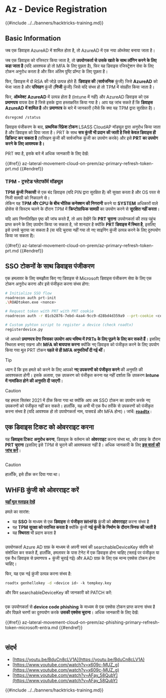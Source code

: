 # Az - Device Registration

{{#include ../../banners/hacktricks-training.md}}

## Basic Information

जब एक डिवाइस AzureAD में शामिल होता है, तो AzureAD में एक नया ऑब्जेक्ट बनाया जाता है।

जब एक डिवाइस को रजिस्टर किया जाता है, तो **उपयोगकर्ता से उसके खाते के साथ लॉगिन करने के लिए कहा जाता है** (यदि आवश्यक हो तो MFA के लिए पूछता है), फिर यह डिवाइस रजिस्ट्रेशन सेवा के लिए टोकन अनुरोध करता है और फिर अंतिम पुष्टि प्रॉम्प्ट के लिए पूछता है।

फिर, डिवाइस में दो RSA की जोड़े उत्पन्न होते हैं: **डिवाइस की** (**सार्वजनिक** कुंजी) जिसे **AzureAD** को भेजा जाता है और **परिवहन** कुंजी (**निजी** कुंजी) जिसे यदि संभव हो तो TPM में संग्रहीत किया जाता है।

फिर, **ऑब्जेक्ट** **AzureAD** में उत्पन्न होता है (Intune में नहीं) और AzureAD डिवाइस को एक **प्रमाणपत्र** वापस देता है जिसे इसके द्वारा हस्ताक्षरित किया गया है। आप यह जांच सकते हैं कि **डिवाइस AzureAD में शामिल है** और **प्रमाणपत्र** के बारे में जानकारी (जैसे कि क्या यह TPM द्वारा सुरक्षित है)।
```bash
dsregcmd /status
```
डिवाइस पंजीकरण के बाद, **प्राथमिक रिफ्रेश टोकन** LSASS CloudAP मॉड्यूल द्वारा अनुरोध किया जाता है और डिवाइस को दिया जाता है। PRT के साथ **सत्र कुंजी भी प्रदान की जाती है जिसे केवल डिवाइस ही डिक्रिप्ट कर सकता है** (परिवहन कुंजी की सार्वजनिक कुंजी का उपयोग करके) और इसे **PRT का उपयोग करने के लिए आवश्यक है।**

PRT क्या है, इसके बारे में अधिक जानकारी के लिए देखें:

{{#ref}}
az-lateral-movement-cloud-on-prem/az-primary-refresh-token-prt.md
{{#endref}}

### TPM - ट्रस्टेड प्लेटफॉर्म मॉड्यूल

**TPM** **कुंजी** **निकासी** से एक बंद डिवाइस (यदि PIN द्वारा सुरक्षित है) की सुरक्षा करता है और OS परत से निजी सामग्री को निकालने से।\
लेकिन यह **TPM और CPU के बीच भौतिक कनेक्शन की निगरानी** करने या **SYSTEM** अधिकारों वाले प्रोसेस से सिस्टम चलने के दौरान TPM में **क्रिप्टोग्राफिक सामग्री** का उपयोग करने से **सुरक्षित नहीं करता**।

यदि आप निम्नलिखित पृष्ठ की जांच करते हैं, तो आप देखेंगे कि **PRT चुराना** उपयोगकर्ता की तरह पहुंच प्राप्त करने के लिए उपयोग किया जा सकता है, जो शानदार है क्योंकि **PRT डिवाइस में स्थित है**, इसलिए इसे उनसे चुराया जा सकता है (या यदि चुराया नहीं गया तो नए साइनिंग कुंजी उत्पन्न करने के लिए दुरुपयोग किया जा सकता है):

{{#ref}}
az-lateral-movement-cloud-on-prem/az-primary-refresh-token-prt.md
{{#endref}}

## SSO टोकनों के साथ डिवाइस पंजीकरण

एक हमलावर के लिए समझौता किए गए डिवाइस से Microsoft डिवाइस पंजीकरण सेवा के लिए एक टोकन अनुरोध करना और इसे पंजीकृत करना संभव होगा:
```bash
# Initialize SSO flow
roadrecon auth prt-init
.\ROADtoken.exe <nonce>

# Request token with PRT with PRT cookie
roadrecon auth -r 01cb2876-7ebd-4aa4-9cc9-d28bd4d359a9 --prt-cookie <cookie>

# Custom pyhton script to register a device (check roadtx)
registerdevice.py
```
जो आपको **प्रमाणपत्र देगा जिसका उपयोग आप भविष्य में PRTs के लिए पूछने के लिए कर सकते हैं**। इसलिए स्थिरता बनाए रखना और **MFA को बायपास करना** क्योंकि नए डिवाइस को पंजीकृत करने के लिए उपयोग किया गया मूल PRT टोकन **पहले से ही MFA अनुमतियाँ दी गई थीं**।

> [!TIP]
> ध्यान दें कि इस हमले को करने के लिए आपको **नए उपकरणों को पंजीकृत करने** की अनुमति की आवश्यकता होगी। इसके अलावा, एक उपकरण को पंजीकृत करना यह नहीं दर्शाता कि उपकरण **Intune में नामांकित होने की अनुमति दी जाएगी**।

> [!CAUTION]
> यह हमला सितंबर 2021 में ठीक किया गया था क्योंकि आप अब SSO टोकन का उपयोग करके नए उपकरणों को पंजीकृत नहीं कर सकते। हालाँकि, यह अभी भी एक वैध तरीके से उपकरणों को पंजीकृत करना संभव है (यदि आवश्यक हो तो उपयोगकर्ता नाम, पासवर्ड और MFA होना)। जांचें: [**roadtx**](https://github.com/carlospolop/hacktricks-cloud/blob/master/pentesting-cloud/azure-security/az-lateral-movement-cloud-on-prem/az-roadtx-authentication.md)।

## एक डिवाइस टिकट को ओवरराइट करना

यह **डिवाइस टिकट** **अनुरोध करना**, डिवाइस के वर्तमान को **ओवरराइट** करना संभव था, और प्रवाह के दौरान **PRT चुराना** (इसलिए इसे TPM से चुराने की आवश्यकता नहीं है। अधिक जानकारी के लिए [**इस वार्ता की जांच करें**](https://youtu.be/BduCn8cLV1A)।

<figure><img src="../../images/image (32).png" alt=""><figcaption></figcaption></figure>

> [!CAUTION]
> हालाँकि, इसे ठीक कर दिया गया था।

## WHFB कुंजी को ओवरराइट करें

[**यहाँ मूल स्लाइड देखें**](https://dirkjanm.io/assets/raw/Windows%20Hello%20from%20the%20other%20side_nsec_v1.0.pdf)

हमले का सारांश:

- यह **SSO** के माध्यम से एक **डिवाइस** से **पंजीकृत WHFB** कुंजी को **ओवरराइट** करना संभव है
- यह **TPM सुरक्षा को पराजित करता है** क्योंकि कुंजी **नई कुंजी के निर्माण के दौरान स्निफ की जाती है**
- यह **स्थिरता** भी प्रदान करता है

<figure><img src="../../images/image (34).png" alt=""><figcaption></figcaption></figure>

उपयोगकर्ता Azure AD ग्राफ़ के माध्यम से अपनी स्वयं की searchableDeviceKey संपत्ति को संशोधित कर सकते हैं, हालाँकि, हमलावर के पास टेनेट में एक डिवाइस होना चाहिए (फ्लाई पर पंजीकृत या एक वैध डिवाइस से प्रमाणपत्र + कुंजी चुराई गई) और AAD ग्राफ़ के लिए एक मान्य एक्सेस टोकन होना चाहिए।

फिर, यह एक नई कुंजी उत्पन्न करना संभव है:
```bash
roadtx genhellokey -d <device id> -k tempkey.key
```
और फिर searchableDeviceKey की जानकारी को PATCH करें:

<figure><img src="../../images/image (36).png" alt=""><figcaption></figcaption></figure>

एक उपयोगकर्ता से **device code phishing** के माध्यम से एक एक्सेस टोकन प्राप्त करना संभव है और पिछले चरणों का दुरुपयोग करके **उसकी एक्सेस चुराना**। अधिक जानकारी के लिए देखें:

{{#ref}}
az-lateral-movement-cloud-on-prem/az-phishing-primary-refresh-token-microsoft-entra.md
{{#endref}}

<figure><img src="../../images/image (37).png" alt=""><figcaption></figcaption></figure>

## संदर्भ

- [https://youtu.be/BduCn8cLV1A](https://youtu.be/BduCn8cLV1A)
- [https://www.youtube.com/watch?v=x609c-MUZ_g](https://www.youtube.com/watch?v=x609c-MUZ_g)
- [https://www.youtube.com/watch?v=AFay_58QubY](https://www.youtube.com/watch?v=AFay_58QubY)

{{#include ../../banners/hacktricks-training.md}}
